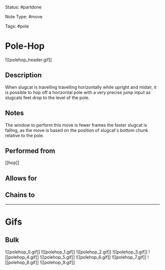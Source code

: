 Status: #partdone 

Note Type: #move

Tags: #pole 

# Pole-Hop
![[polehop_header.gif]]
## Description
When slugcat is travelling travelling horizontally while upright and midair, it is possible to hop off a horizontal pole with a very precise jump input as slugcats feet drop to the level of the pole.

## Notes
The window to perform this move is fewer frames the faster slugcat is falling, as the move is based on the position of slugcat's bottom chunk relative to the pole.

## Performed from
[[hop]]

## Allows for


## Chains to


___
# Gifs
## Bulk
![[polehop_0.gif]]
![[polehop_1.gif]]
![[polehop_2.gif]]
![[polehop_3.gif]]
![[polehop_4.gif]]
![[polehop_5.gif]]
![[polehop_6.gif]]
![[polehop_7.gif]]
![[polehop_8.gif]]
![[polehop_9.gif]]